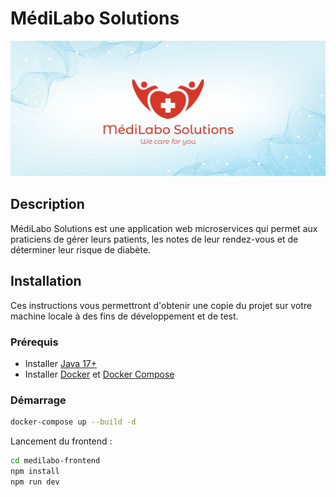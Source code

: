 # MédiLabo Solutions

![Logo.jpeg](.readme%2FLogo.jpeg)

## Description
MédiLabo Solutions est une application web microservices qui permet aux praticiens de gérer leurs patients, les notes de leur rendez-vous et de déterminer leur risque de diabète.

## Installation
Ces instructions vous permettront d'obtenir une copie du projet sur votre machine locale à des fins de développement et de test.
### Prérequis
* Installer <a target="_blank" href="https://www.oracle.com/java/technologies/javase/jdk17-archive-downloads.html">Java
  17+</a>
* Installer <a target="_blank" href="https://docs.docker.com/get-docker/">Docker</a>
  et <a target="_blank" href="https://docs.docker.com/compose/install/">Docker Compose</a>

### Démarrage
```bash
docker-compose up --build -d
```

Lancement du frontend :
```bash
cd medilabo-frontend
npm install
npm run dev
```